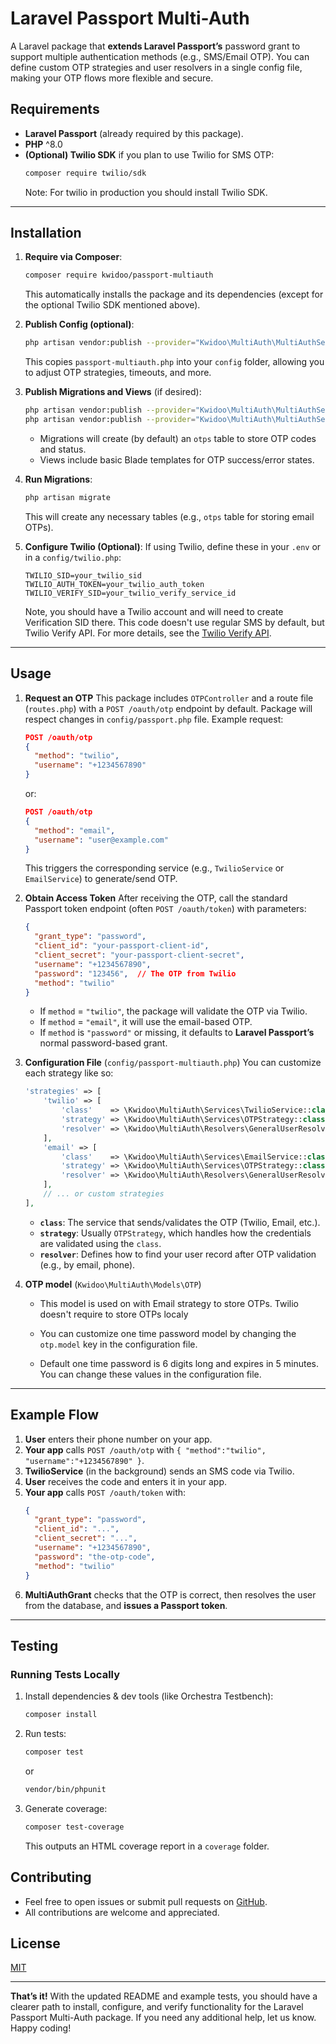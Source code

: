 # Laravel Passport Multi-Auth

A Laravel package that **extends Laravel Passport’s** password grant to support multiple authentication methods (e.g., SMS/Email OTP). You can define custom OTP strategies and user resolvers in a single config file, making your OTP flows more flexible and secure.

## Requirements

- **Laravel Passport** (already required by this package).
- **PHP** ^8.0
- **(Optional) Twilio SDK** if you plan to use Twilio for SMS OTP:
  ```bash
  composer require twilio/sdk
  ```
  Note: For twilio in production you should install Twilio SDK.


---

## Installation

1. **Require via Composer**:
   ```bash
   composer require kwidoo/passport-multiauth
   ```
   This automatically installs the package and its dependencies (except for the optional Twilio SDK mentioned above).

2. **Publish Config (optional)**:
   ```bash
   php artisan vendor:publish --provider="Kwidoo\MultiAuth\MultiAuthServiceProvider" --tag=config
   ```
   This copies `passport-multiauth.php` into your `config` folder, allowing you to adjust OTP strategies, timeouts, and more.

3. **Publish Migrations and Views** (if desired):
   ```bash
   php artisan vendor:publish --provider="Kwidoo\MultiAuth\MultiAuthServiceProvider" --tag=migrations
   php artisan vendor:publish --provider="Kwidoo\MultiAuth\MultiAuthServiceProvider" --tag=views
   ```
   - Migrations will create (by default) an `otps` table to store OTP codes and status.
   - Views include basic Blade templates for OTP success/error states.

4. **Run Migrations**:
   ```bash
   php artisan migrate
   ```
   This will create any necessary tables (e.g., `otps` table for storing email OTPs).

5. **Configure Twilio (Optional)**:
   If using Twilio, define these in your `.env` or in a `config/twilio.php`:
   ```env
   TWILIO_SID=your_twilio_sid
   TWILIO_AUTH_TOKEN=your_twilio_auth_token
   TWILIO_VERIFY_SID=your_twilio_verify_service_id
   ```
   Note, you should have a Twilio account and will need to create Verification SID there. This code doesn't use regular SMS by default, but Twilio Verify API.
   For more details, see the [Twilio Verify API](https://www.twilio.com/docs/verify/api).
---

## Usage

1. **Request an OTP**
   This package includes `OTPController` and a route file (`routes.php`) with a `POST /oauth/otp` endpoint by default. Package will respect changes in `config/passport.php` file.
   Example request:
   ```json
   POST /oauth/otp
   {
     "method": "twilio",
     "username": "+1234567890"
   }
   ```
   or:
   ```json
   POST /oauth/otp
   {
     "method": "email",
     "username": "user@example.com"
   }
   ```
   This triggers the corresponding service (e.g., `TwilioService` or `EmailService`) to generate/send OTP.

2. **Obtain Access Token**
   After receiving the OTP, call the standard Passport token endpoint (often `POST /oauth/token`) with parameters:
   ```json
   {
     "grant_type": "password",
     "client_id": "your-passport-client-id",
     "client_secret": "your-passport-client-secret",
     "username": "+1234567890",
     "password": "123456",  // The OTP from Twilio
     "method": "twilio"
   }
   ```
   - If `method` = `"twilio"`, the package will validate the OTP via Twilio.
   - If `method` = `"email"`, it will use the email-based OTP.
   - If `method` is `"password"` or missing, it defaults to **Laravel Passport’s** normal password-based grant.

3. **Configuration File** (`config/passport-multiauth.php`)
   You can customize each strategy like so:
   ```php
   'strategies' => [
       'twilio' => [
           'class'    => \Kwidoo\MultiAuth\Services\TwilioService::class,
           'strategy' => \Kwidoo\MultiAuth\Services\OTPStrategy::class,
           'resolver' => \Kwidoo\MultiAuth\Resolvers\GeneralUserResolver::class,
       ],
       'email' => [
           'class'    => \Kwidoo\MultiAuth\Services\EmailService::class,
           'strategy' => \Kwidoo\MultiAuth\Services\OTPStrategy::class,
           'resolver' => \Kwidoo\MultiAuth\Resolvers\GeneralUserResolver::class,
       ],
       // ... or custom strategies
   ],
   ```
   - **`class`**: The service that sends/validates the OTP (Twilio, Email, etc.).
   - **`strategy`**: Usually `OTPStrategy`, which handles how the credentials are validated using the `class`.
   - **`resolver`**: Defines how to find your user record after OTP validation (e.g., by email, phone).

4. **OTP model** (`Kwidoo\MultiAuth\Models\OTP`)
   - This model is used on with Email strategy to store OTPs. Twilio doesn't require to store OTPs localy
   - You can customize one time password model by changing the `otp.model` key in the configuration file.

   - Default one time password is 6 digits long and expires in 5 minutes. You can change these values in the configuration file.
---

## Example Flow

1. **User** enters their phone number on your app.
2. **Your app** calls `POST /oauth/otp` with `{ "method":"twilio", "username":"+1234567890" }`.
3. **TwilioService** (in the background) sends an SMS code via Twilio.
4. **User** receives the code and enters it in your app.
5. **Your app** calls `POST /oauth/token` with:
   ```json
   {
     "grant_type": "password",
     "client_id": "...",
     "client_secret": "...",
     "username": "+1234567890",
     "password": "the-otp-code",
     "method": "twilio"
   }
   ```
6. **MultiAuthGrant** checks that the OTP is correct, then resolves the user from the database, and **issues a Passport token**.

---

## Testing

### Running Tests Locally

1. Install dependencies & dev tools (like Orchestra Testbench):
   ```bash
   composer install
   ```
2. Run tests:
   ```bash
   composer test
   ```
   or
   ```bash
   vendor/bin/phpunit
   ```
3. Generate coverage:
   ```bash
   composer test-coverage
   ```
   This outputs an HTML coverage report in a `coverage` folder.

## Contributing

- Feel free to open issues or submit pull requests on [GitHub](https://github.com/kwidoo/passport-multi-auth).
- All contributions are welcome and appreciated.

## License

[MIT](LICENSE)

---

**That’s it!** With the updated README and example tests, you should have a clearer path to install, configure, and verify functionality for the Laravel Passport Multi-Auth package. If you need any additional help, let us know. Happy coding!
